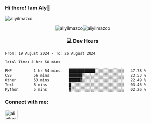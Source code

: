### Hi there! I am Aly👋

<p align="left"> <img src="https://komarev.com/ghpvc/?username=aliyilmazco&label=Profile%20views&color=0e75b6&style=flat" alt="aliyilmazco" /> </p>
<p align="center"><img align="center" src="https://github-readme-stats.vercel.app/api?username=aliyilmazco&show_icons=true&locale=en" alt="aliyilmazco" /><img align="center" src="https://github-readme-streak-stats.herokuapp.com/?user=aliyilmazco&" alt="aliyilmazco" /></p>

<h3 align="center">💻 Dev Hours</h3>

<!--START_SECTION:waka-->

```txt
From: 19 August 2024 - To: 26 August 2024

Total Time: 3 hrs 58 mins

PHP          1 hr 54 mins    ████████████░░░░░░░░░░░░░   47.78 %
CSS          56 mins         ██████░░░░░░░░░░░░░░░░░░░   23.53 %
Other        53 mins         █████▓░░░░░░░░░░░░░░░░░░░   22.49 %
Text         8 mins          █░░░░░░░░░░░░░░░░░░░░░░░░   03.46 %
Python       5 mins          ▓░░░░░░░░░░░░░░░░░░░░░░░░   02.26 %
```

<!--END_SECTION:waka-->

<h3 align="left">Connect with me:</h3>
<p align="left">
<a href="https://linkedin.com/in/aliyilmazco" target="blank"><img align="center" src="https://raw.githubusercontent.com/rahuldkjain/github-profile-readme-generator/master/src/images/icons/Social/linked-in-alt.svg" alt="aliyilmazco" height="30" width="40" /></a>
</p>
